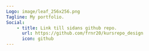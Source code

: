 ```yaml
---
Logo: image/leaf_256x256.png
Tagline: My portfolio.
Social:
    - title: Link till sidans github repo.
      url: https://github.com/frnr20/kursrepo_design
      icon: github
---
```

